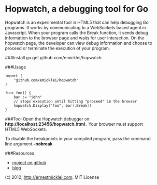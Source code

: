 # Hopwatch, a debugging tool for Go

Hopwatch is an experimental tool in HTML5 that can help debugging Go programs. 
It works by communicating to a WebSockets based agent in Javascript.
When your program calls the Break function, it sends debug information to the browser page and waits for user interaction.
On the hopwatch page, the developer can view debug information and choose to proceed or terminate the execution of your program.

###Install
	go get github.com/emicklei/hopwatch

###Usage

	import (
		"github.com/emicklei/hopwatch"
	)
	
	func foo() {
		bar := "john"
		// stops execution until hitting "proceed" in the browser
		hopwatch.Display("foo", bar).Break()
	}

###Tool
Open the Hopwatch debugger on **http://localhost:23456/hopwatch.html** . Your browser must support HTML5 WebSockets.

To disable the breakpoints in your compiled program, pass the command line argument **-nobreak**

###Resources

- [project on github](https://github.com/emicklei/hopwatch)
- [blog](http://ernestmicklei.com)

(c) 2012, http://ernestmicklei.com. MIT License
	
